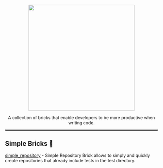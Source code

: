  <p  align="center ">
 <img src="https://raw.githubusercontent.com/felangel/mason/master/assets/mason_full.png" width="350" />
</p>

 <p  align="center ">
A collection of bricks that enable developers to be more productive when writing code.
</p>
<hr style="border:2px solid gray">


## Simple Bricks 🧱

[simple_repository](https://github.com/TBR-Group-software/simple_bricks/tree/main/bricks/simple_repository) - Simple Repository Brick allows to simply and quickly create repositories that already include tests in the test directory.

